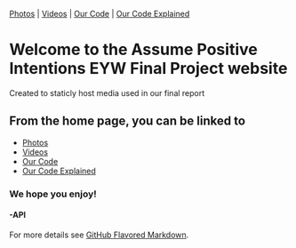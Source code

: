 [Photos](https://assumepositiveintentions.github.io/Final/photos) | [Videos](https://assumepositiveintentions.github.io/Final/videos) | [Our Code](https://assumepositiveintentions.github.io/Final/code) | [Our Code Explained](https://assumepositiveintentions.github.io/Final/decoded)

# Welcome to the Assume Positive Intentions EYW Final Project website

Created to staticly host media used in our final report

## From the home page, you can be linked to
- [Photos](https://assumepositiveintentions.github.io/Final/photos)
- [Videos](https://assumepositiveintentions.github.io/Final/videos)
- [Our Code](https://assumepositiveintentions.github.io/Final/code)
- [Our Code Explained](https://assumepositiveintentions.github.io/Final/decoded)

### We hope you enjoy!

#### -API

For more details see [GitHub Flavored Markdown](https://guides.github.com/features/mastering-markdown/).
